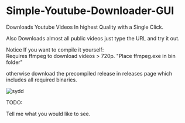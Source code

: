 # Simple-Youtube-Downloader-GUI
Downloads Youtube Videos In highest Quality with a Single Click.

Also Downloads almost all public videos just type the URL and try it out.

Notice If you want to compile it yourself:  
Requires ffmpeg to download videos > 720p. "Place ffmpeg.exe in bin folder"

otherwise download the precompiled release in releases page which includes all required binaries.


![sydd](https://user-images.githubusercontent.com/16824301/180416618-0c6d0ff3-4690-4ad5-89ad-3ef55973c2bc.png)





TODO:

Tell me what you would like to see.
